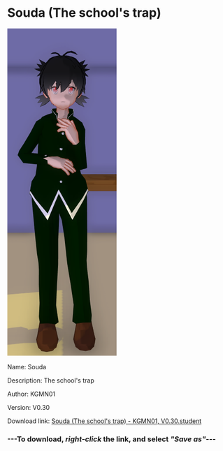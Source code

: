 # Souda (The school's trap)

<img src = "https://raw.githubusercontent.com/Arbiter1223/Daigaku-Gurashi-Custom-Students/master/Students/Files/Souda%20(The%20school's%20trap).png">

Name: Souda

Description: The school's trap

Author: KGMN01

Version: V0.30

Download link: <a href="https://raw.githubusercontent.com/Arbiter1223/Daigaku-Gurashi-Custom-Students/master/Students/Files/Souda%20(The%20school's%20trap)%20-%20KGMN01%2C%20V0.30.student">Souda (The school's trap) - KGMN01, V0.30.student</a>

### ---**To download, _right-click_ the link, and select _"Save as"_**---
